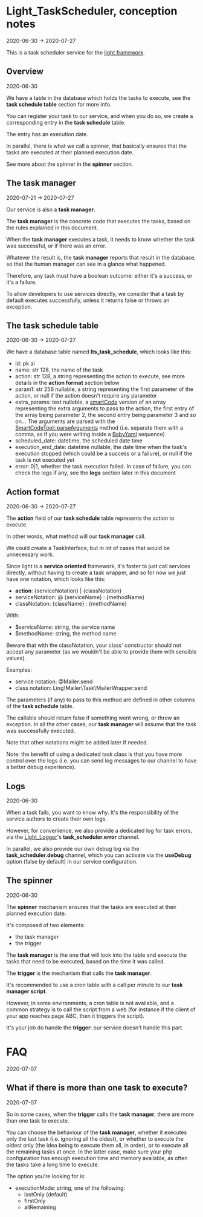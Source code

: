 Light_TaskScheduler, conception notes
=============
2020-06-30 -> 2020-07-27




This is a task scheduler service for the [light framework](https://github.com/lingtalfi/Light).




Overview
----------
2020-06-30


We have a table in the database which holds the tasks to execute, see the **task schedule table** section for more info.

You can register your task to our service, and when you do so, we create a corresponding entry in the **task schedule** table.

The entry has an execution date.

In parallel, there is what we call a spinner, that basically ensures that the tasks are executed at their planned execution date.

See more about the spinner in the **spinner** section.


 


The task manager
------------
2020-07-21 -> 2020-07-27


Our service is also a **task manager**.

The **task manager** is the concrete code that executes the tasks, based on the rules explained in this document.

When the **task manager** executes a task, it needs to know whether the task was successful, or if there was an error.

Whatever the result is, the **task manager** reports that result in the database, so that the human manager can see in a glance what happened.

Therefore, any task must have a boolean outcome: either it's a success, or it's a failure.

To allow developers to use services directly, we consider that a task by default executes successfully, unless it returns false or throws an exception.










The task schedule table
--------
2020-06-30 -> 2020-07-27


We have a database table named **lts_task_schedule**, which looks like this:


- id: pk ai
- name: str 128, the name of the task
- action: str 128, a string representing the action to execute, see more details in the **action format** section below
- param1: str 256 nullable, a string representing the first parameter of the action, or null if the action doesn't require any parameter
- extra_params: text nullable, a [smartCode](https://github.com/lingtalfi/NotationFan/blob/master/smart-code.md) version of an array representing the extra arguments to pass to the
    action, the first entry of the array being parameter 2, the second entry being parameter 3 and so on...
    The arguments are parsed with the [SmartCodeTool::parseArguments](https://github.com/lingtalfi/Bat/blob/master/SmartCodeTool.md#parsearguments) method (i.e. separate them with a comma, as if you
    were writing inside a [BabyYaml](https://github.com/lingtalfi/BabyYaml) sequence)
- scheduled_date: datetime, the scheduled date time
- execution_end_date: datetime nullable, the date time when the task's execution stopped (which could be a success or a failure), or null if the task is not executed yet
- error: 0|1, whether the task execution failed. In case of failure, you can check the logs if any, see the **logs** section later in this document
    





Action format
---------
2020-06-30 -> 2020-07-27


The **action** field of our **task schedule** table represents the action to execute.

In other words, what method will our **task manager** call.

We could create a TaskInterface, but in lot of cases that would be unnecessary work.

Since light is a **service oriented** framework, it's faster to just call services directly, without having to create a task wrapper,
and so for now we just have one notation, which looks like this:


- **action**: {serviceNotation} | {classNotation} 
- serviceNotation: @ {serviceName} : {methodName}
- classNotation: {className} : {methodName}


With: 

- $serviceName: string, the service name
- $methodName: string, the method name


Beware that with the classNotation, your class' constructor should not accept any parameter (as we wouldn't be able to provide them with sensible values).


Examples:

- service notation: @Mailer:send
- class notation: Ling\Mailer\Task\MailerWrapper:send


The parameters (if any) to pass to this method are defined in other columns of the **task schedule** table.


The callable should return false if something went wrong, or throw an exception.
In all the other cases, our **task manager** will assume that the task was successfully executed.

Note that other notations might be added later if needed.


Note: the benefit of using a dedicated task class is that you have more control over the logs (i.e. you can send log messages to our channel to have a better debug experience).
   






Logs
---------
2020-06-30



When a task fails, you want to know why.
It's the responsibility of the service authors to create their own logs.

However, for convenience, we also provide a dedicated log for task errors, via the [Light_Logger](https://github.com/lingtalfi/Light_Logger)'s **task_scheduler.error** channel.


In parallel, we also provide our own debug log via the **task_scheduler.debug** channel, which you can activate via the **useDebug** option (false by default) in our service configuration.






The spinner
------------
2020-06-30


The **spinner** mechanism ensures that the tasks are executed at their planned execution date.


It's composed of two elements:

- the task manager 
- the trigger


The **task manager** is the one that will look into the table and execute the tasks that need to be executed, based on the time it was called.

The **trigger** is the mechanism that calls the **task manager**.


It's recommended to use a cron table with a call per minute to our **task manager script**.

However, in some environments, a cron table is not available, and a common strategy is to call the script from a web (for instance if the client of your app reaches page ABC, then
it triggers the script).  


It's your job do handle the **trigger**: our service doesn't handle this part.

 


FAQ
==========
2020-07-07



What if there is more than one task to execute?
----------
2020-07-07


So in some cases, when the **trigger** calls the **task manager**, there are more than one task to execute.

You can choose the behaviour of the **task manager**, whether it executes only the last task (i.e. ignoring all the oldest),
or whether to execute the oldest only (the idea being to execute them all, in order), or to execute all the remaining tasks at once.
In the latter case, make sure your php configuration has enough execution time and memory available, as often the tasks take a long time to execute.



The option you're looking for is:

- executionMode: string, one of the following:
    - lastOnly (default)
    - firstOnly
    - allRemaining
    
    
    
    










